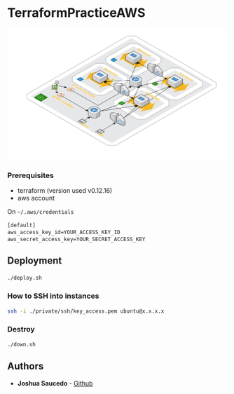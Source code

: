 # TerraformPracticeAWS
![infrastructure](https://raw.githubusercontent.com/joshuansu0897/TerraformPracticeAWS/master/doc/infra.png)

### Prerequisites

- terraform (version used v0.12.16)
- aws account

On `~/.aws/credentials`
```
[default]
aws_access_key_id=YOUR_ACCESS_KEY_ID
aws_secret_access_key=YOUR_SECRET_ACCESS_KEY
```

## Deployment
```sh
./deploy.sh
```

### How to SSH into instances
```sh
ssh -i ./private/ssh/key_access.pem ubuntu@x.x.x.x
```

### Destroy
```sh
./down.sh
```

## Authors
* **Joshua Saucedo** - [Github](https://github.com/joshuansu0897)
